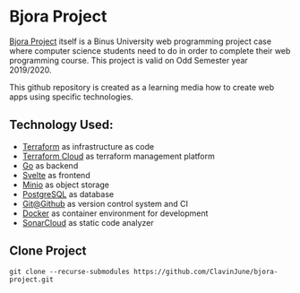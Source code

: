 # Bjora Project

[Bjora Project](https://www.scribd.com/document/438064295/tugas-pentingg) itself is a Binus University web programming project case where computer science students need to do in order to complete their web programming course. This project is valid on Odd Semester year 2019/2020.

This github repository is created as a learning media how to create web apps using specific technologies.

## Technology Used:

- [Terraform](https://www.terraform.io/) as infrastructure as code
- [Terraform Cloud](https://cloud.hashicorp.com/products/terraform) as terraform management platform
- [Go](https://go.dev/) as backend
- [Svelte](https://svelte.dev/) as frontend
- [Minio](https://min.io/) as object storage
- [PostgreSQL](https://www.postgresql.org/) as database
- [Git@Github](https://github.com) as version control system and CI
- [Docker](https://www.docker.com/) as container environment for development
- [SonarCloud](https://sonarcloud.io/) as static code analyzer

## Clone Project

```shell
git clone --recurse-submodules https://github.com/ClavinJune/bjora-project.git
```
